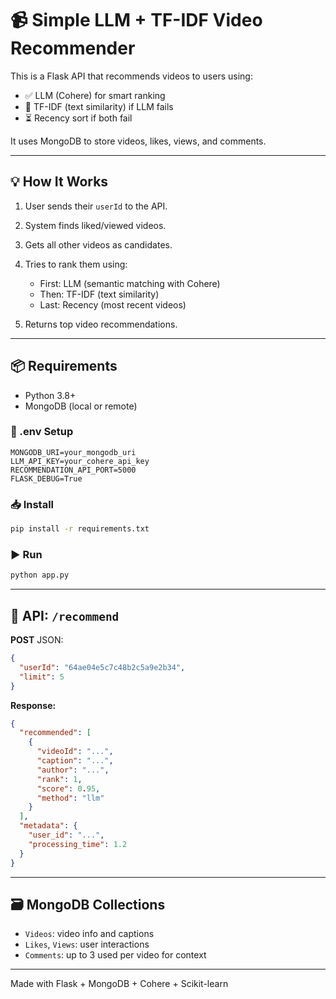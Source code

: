# 📹 Simple LLM + TF-IDF Video Recommender

This is a Flask API that recommends videos to users using:

* ✅ LLM (Cohere) for smart ranking
* 🧠 TF-IDF (text similarity) if LLM fails
* ⏳ Recency sort if both fail

It uses MongoDB to store videos, likes, views, and comments.

---

## 💡 How It Works

1. User sends their `userId` to the API.
2. System finds liked/viewed videos.
3. Gets all other videos as candidates.
4. Tries to rank them using:

   * First: LLM (semantic matching with Cohere)
   * Then: TF-IDF (text similarity)
   * Last: Recency (most recent videos)
5. Returns top video recommendations.

---

## 📦 Requirements

* Python 3.8+
* MongoDB (local or remote)

### 🔧 .env Setup

```
MONGODB_URI=your_mongodb_uri
LLM_API_KEY=your_cohere_api_key
RECOMMENDATION_API_PORT=5000
FLASK_DEBUG=True
```

### 📥 Install

```bash
pip install -r requirements.txt
```

### ▶️ Run

```bash
python app.py
```

---

## 🔌 API: `/recommend`

**POST** JSON:

```json
{
  "userId": "64ae04e5c7c48b2c5a9e2b34",
  "limit": 5
}
```

**Response:**

```json
{
  "recommended": [
    {
      "videoId": "...",
      "caption": "...",
      "author": "...",
      "rank": 1,
      "score": 0.95,
      "method": "llm"
    }
  ],
  "metadata": {
    "user_id": "...",
    "processing_time": 1.2
  }
}
```

---

## 🗃 MongoDB Collections

* `Videos`: video info and captions
* `Likes`, `Views`: user interactions
* `Comments`: up to 3 used per video for context

---

Made with Flask + MongoDB + Cohere + Scikit-learn
